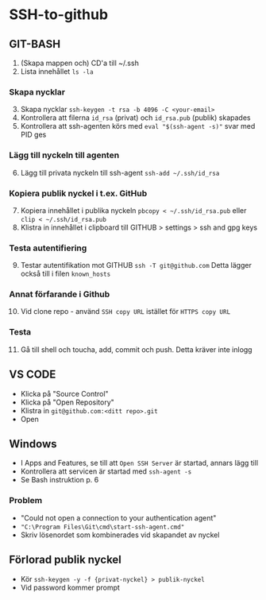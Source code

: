 # SSH-to-github

## GIT-BASH

1. (Skapa mappen och) CD'a till ~/.ssh
2. Lista innehållet ```ls -la```

### Skapa nycklar

3. Skapa nycklar ```ssh-keygen -t rsa -b 4096 -C <your-email>```
4. Kontrollera att filerna ```id_rsa``` (privat) och ```id_rsa.pub``` (publik) skapades
5. Kontrollera att ssh-agenten körs med ```eval "$(ssh-agent -s)"``` svar med PID ges

### Lägg till nyckeln till agenten

6. Lägg till privata nyckeln till ssh-agent ```ssh-add ~/.ssh/id_rsa```

### Kopiera publik nyckel i t.ex. GitHub

7. Kopiera innehållet i publika nyckeln ```pbcopy < ~/.ssh/id_rsa.pub``` eller ```clip < ~/.ssh/id_rsa.pub```
8. Klistra in innehållet i clipboard till GITHUB > settings > ssh and gpg keys

### Testa autentifiering

9.  Testar autentifikation mot GITHUB ```ssh -T git@github.com``` Detta lägger också till i filen ```known_hosts```

### Annat förfarande i Github

10. Vid clone repo - använd ```SSH copy URL``` istället för ```HTTPS copy URL```

### Testa

11. Gå till shell och toucha, add, commit och push. Detta kräver inte inlogg

## VS CODE

* Klicka på "Source Control"
* Klicka på "Open Repository"
* Klistra in ```git@github.com:<ditt repo>.git```
* Open

## Windows

* I Apps and Features, se till att ```Open SSH Server``` är startad, annars lägg till
* Kontrollera att servicen är startad med ```ssh-agent -s```
* Se Bash instruktion p. 6

### Problem

* "Could not open a connection to your authentication agent"
* ```"C:\Program Files\Git\cmd\start-ssh-agent.cmd"``` 
* Skriv lösenordet som kombinerades vid skapandet av nyckel

## Förlorad publik nyckel

* Kör ```ssh-keygen -y -f {privat-nyckel} > publik-nyckel```
* Vid password kommer prompt
